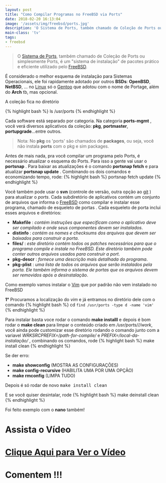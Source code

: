 ```yaml
---
layout: post
title: "Como Compilar Programas no FreeBSD via Ports"
date: 2018-02-20 16:13:04
image: '/assets/img/freebsd/ports.jpg'
description: 'O Sistema de Ports, também chamado de Coleção de Ports ou simplesmente Ports, é um "sistema de instalação" de pacotes prático e eficiente utilizado pelo FreeBSD.'
main-class: 'tv'
tags:
- freebsd
---
```


> O [Sistema de Ports](https://www.freebsd.org/ports/), também chamado de Coleção de Ports ou simplesmente Ports, é um "sistema de instalação" de pacotes prático e eficiente utilizado pelo [FreeBSD](http://www.terminalroot.com.br/tags#freebsd). 

É considerado o melhor esquema de instalação para Sistemas Operacionais, ele foi rapidamente adotado por outros __BSDs__: __OpenBSD__, __NetBSD__, ... no [Linux](http://www.terminalroot.com.br/tags#linux) só o [Gentoo](http://www.terminalroot.com.br/tags#gentoo) que adotou com o nome de Portage, além do __Arch__ tb, mas opcional.

A coleção fica no diretório

{% highlight bash %}
ls /usr/ports
{% endhighlight %}

Cada software está separado por categoria. Na categoria __ports-mgmt__ , você verá diversos aplicativos da coleção: __pkg__, __portmaster__, __portupgrade__...entre outros.

> Nota: No __pkg__ os 'ports' são chamados de __packages__, ou seja, você não instala __ports__ com o pkg e sim packages.

Antes de mais nada, pra você compilar um programa pelo Ports, é necessário atualizar o esquema do Ports. Para isso a gente vai usar o __portsnap__ . Para baixar as atualizações é o comando __portsnap fetch__ e para atualizar __portsnap update__ . Combinando os dois comandos e economizando tempo, rode:
{% highlight bash %}
portsnap fetch update
{% endhighlight %}

Você também pode usar o __svn__ (controle de versão, outra opção ao [git](http://www.terminalroot.com.br/git) ) para atualizar o _ports_. Cada subdiretório de aplicativos contém um conjunto de arquivos que informa o [FreeBSD](http://www.terminalroot.com.br/tags#freebsd) como compilar e instalar esse programa, chamado de esqueleto de portas . Cada esqueleto de porta inclui esses arquivos e diretórios:

+ __Makefile__ : _contém instruções que especificam como o aplicativo deve ser compilado e onde seus componentes devem ser instalados_.
+ __distinfo__ : _contém os nomes e checksums dos arquivos que devem ser baixados para construir a porta_.
+ __files/__ : _este diretório contém todos os patches necessários para que o programa compile e instale no FreeBSD. Este diretório também pode conter outros arquivos usados ​​para construir a port_.
+ __pkg-descr__ : _fornece uma descrição mais detalhada do programa_.
+ __pkg-plist__ : _uma lista de todos os arquivos que serão instalados pela porta. Ele também informa o sistema de portas que os arquivos devem ser removidos após a desinstalação_. 


Como exemplo vamos instalar o [Vim](http://www.terminalroot.com.br/vim) que por padrão não vem instalado no FreeBSD

__1°__ Procuramos a localização do _vim_ e já entramos no diretório dele com o comando
{% highlight bash %}
cd `find /usr/ports -type d -name 'vim'`
{% endhighlight %}

Para instalar basta voce rodar o comando __make installl__ e depois é bom rodar o __make clean__ para limpar o conteúdo criado em _/usr/ports/*/*/work_, você ainda pode customizar esse diretório rodando o comando junto com a variavel _WRKSRCPREFIX=/path-for-compile/_ e _PREFIX=/local-da-instalação/_ , combinando os comandos, rode
{% highlight bash %}
make install clean
{% endhighlight %}

Se der erro:
+ __make showconfig__ (MOSTRA AS CONFIGURAÇÕES)
+ __make config-recursive__ (HABILITA UMA POR UMA OPÇÂO)
+ __make rmconfig__ (LIMPA TUDO)

Depois é só rodar de novo <kbd>make install clean</kbd>

E se você quiser desintalar, rode
{% highlight bash %}
make deinstall clean
{% endhighlight %}

Foi feito exemplo com o __nano__ também!

# Assista o Vídeo

# [Clique Aqui para Ver o Vídeo](https://www.youtube.com/watch?v=7xMBH-WwY3Y)


# Comentem !!!
